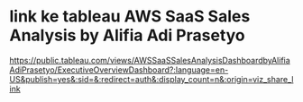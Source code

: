 # link ke tableau AWS SaaS Sales Analysis by Alifia Adi Prasetyo
https://public.tableau.com/views/AWSSaaSSalesAnalysisDashboardbyAlifiaAdiPrasetyo/ExecutiveOverviewDashboard?:language=en-US&publish=yes&:sid=&:redirect=auth&:display_count=n&:origin=viz_share_link